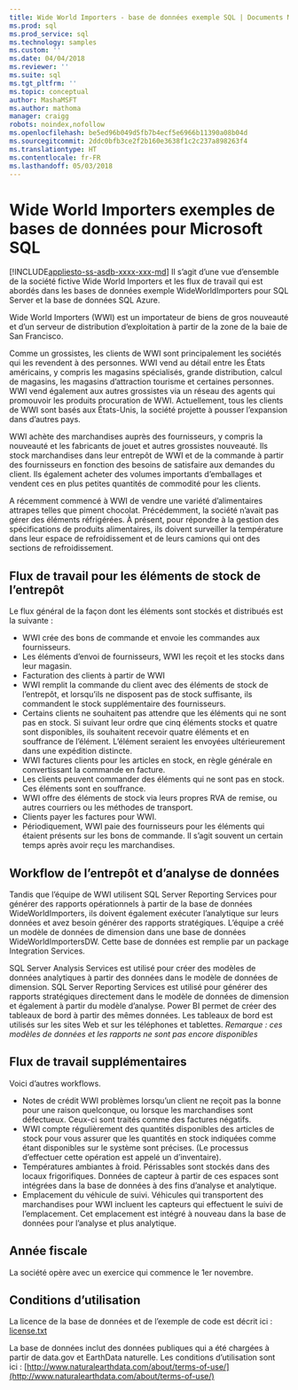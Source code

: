 ```yaml
---
title: Wide World Importers - base de données exemple SQL | Documents Microsoft
ms.prod: sql
ms.prod_service: sql
ms.technology: samples
ms.custom: ''
ms.date: 04/04/2018
ms.reviewer: ''
ms.suite: sql
ms.tgt_pltfrm: ''
ms.topic: conceptual
author: MashaMSFT
ms.author: mathoma
manager: craigg
robots: noindex,nofollow
ms.openlocfilehash: be5ed96b049d5fb7b4ecf5e6966b11390a08b04d
ms.sourcegitcommit: 2ddc0bfb3ce2f2b160e3638f1c2c237a898263f4
ms.translationtype: HT
ms.contentlocale: fr-FR
ms.lasthandoff: 05/03/2018
---
```

# <a name="wide-world-importers-sample-databases-for-microsoft-sql"></a>Wide World Importers exemples de bases de données pour Microsoft SQL
[!INCLUDE[appliesto-ss-asdb-xxxx-xxx-md](../includes/appliesto-ss-asdb-xxxx-xxx-md.md)]
Il s’agit d’une vue d’ensemble de la société fictive Wide World Importers et les flux de travail qui est abordés dans les bases de données exemple WideWorldImporters pour SQL Server et la base de données SQL Azure.  

Wide World Importers (WWI) est un importateur de biens de gros nouveauté et d’un serveur de distribution d’exploitation à partir de la zone de la baie de San Francisco.

Comme un grossistes, les clients de WWI sont principalement les sociétés qui les revendent à des personnes. WWI vend au détail entre les États américains, y compris les magasins spécialisés, grande distribution, calcul de magasins, les magasins d’attraction tourisme et certaines personnes. WWI vend également aux autres grossistes via un réseau des agents qui promouvoir les produits procuration de WWI. Actuellement, tous les clients de WWI sont basés aux États-Unis, la société projette à pousser l’expansion dans d’autres pays.

WWI achète des marchandises auprès des fournisseurs, y compris la nouveauté et les fabricants de jouet et autres grossistes nouveauté. Ils stock marchandises dans leur entrepôt de WWI et de la commande à partir des fournisseurs en fonction des besoins de satisfaire aux demandes du client. Ils également acheter des volumes importants d’emballages et vendent ces en plus petites quantités de commodité pour les clients.

A récemment commencé à WWI de vendre une variété d’alimentaires attrapes telles que piment chocolat.  Précédemment, la société n’avait pas gérer des éléments réfrigérées. À présent, pour répondre à la gestion des spécifications de produits alimentaires, ils doivent surveiller la température dans leur espace de refroidissement et de leurs camions qui ont des sections de refroidissement.

## <a name="workflow-for-warehouse-stock-items"></a>Flux de travail pour les éléments de stock de l’entrepôt

Le flux général de la façon dont les éléments sont stockés et distribués est la suivante :
- WWI crée des bons de commande et envoie les commandes aux fournisseurs.
- Les éléments d’envoi de fournisseurs, WWI les reçoit et les stocks dans leur magasin.
- Facturation des clients à partir de WWI
- WWI remplit la commande du client avec des éléments de stock de l’entrepôt, et lorsqu’ils ne disposent pas de stock suffisante, ils commandent le stock supplémentaire des fournisseurs.
- Certains clients ne souhaitent pas attendre que les éléments qui ne sont pas en stock. Si suivant leur ordre que cinq éléments stocks et quatre sont disponibles, ils souhaitent recevoir quatre éléments et en souffrance de l’élément. L’élément seraient les envoyées ultérieurement dans une expédition distincte.
- WWI factures clients pour les articles en stock, en règle générale en convertissant la commande en facture.
- Les clients peuvent commander des éléments qui ne sont pas en stock. Ces éléments sont en souffrance.
- WWI offre des éléments de stock via leurs propres RVA de remise, ou autres courriers ou les méthodes de transport.
- Clients payer les factures pour WWI.
- Périodiquement, WWI paie des fournisseurs pour les éléments qui étaient présents sur les bons de commande. Il s’agit souvent un certain temps après avoir reçu les marchandises.

## <a name="data-warehouse-and-analysis-workflow"></a>Workflow de l’entrepôt et d’analyse de données

Tandis que l’équipe de WWI utilisent SQL Server Reporting Services pour générer des rapports opérationnels à partir de la base de données WideWorldImporters, ils doivent également exécuter l’analytique sur leurs données et avez besoin générer des rapports stratégiques. L’équipe a créé un modèle de données de dimension dans une base de données WideWorldImportersDW. Cette base de données est remplie par un package Integration Services.

SQL Server Analysis Services est utilisé pour créer des modèles de données analytiques à partir des données dans le modèle de données de dimension. SQL Server Reporting Services est utilisé pour générer des rapports stratégiques directement dans le modèle de données de dimension et également à partir du modèle d’analyse. Power BI permet de créer des tableaux de bord à partir des mêmes données. Les tableaux de bord est utilisés sur les sites Web et sur les téléphones et tablettes. *Remarque : ces modèles de données et les rapports ne sont pas encore disponibles*

## <a name="additional-workflows"></a>Flux de travail supplémentaires

Voici d’autres workflows.
- Notes de crédit WWI problèmes lorsqu’un client ne reçoit pas la bonne pour une raison quelconque, ou lorsque les marchandises sont défectueux. Ceux-ci sont traités comme des factures négatifs.
- WWI compte régulièrement des quantités disponibles des articles de stock pour vous assurer que les quantités en stock indiquées comme étant disponibles sur le système sont précises. (Le processus d’effectuer cette opération est appelé un d’inventaire).
- Températures ambiantes à froid. Périssables sont stockés dans des locaux frigorifiques. Données de capteur à partir de ces espaces sont intégrées dans la base de données à des fins d’analyse et analytique.
- Emplacement du véhicule de suivi. Véhicules qui transportent des marchandises pour WWI incluent les capteurs qui effectuent le suivi de l’emplacement. Cet emplacement est intégré à nouveau dans la base de données pour l’analyse et plus analytique.

## <a name="fiscal-year"></a>Année fiscale

La société opère avec un exercice qui commence le 1er novembre.

## <a name="terms-of-use"></a>Conditions d’utilisation

La licence de la base de données et de l’exemple de code est décrit ici : [license.txt](https://github.com/Microsoft/sql-server-samples/blob/master/license.txt)

La base de données inclut des données publiques qui a été chargées à partir de data.gov et EarthData naturelle. Les conditions d’utilisation sont ici : [http://www.naturalearthdata.com/about/terms-of-use/](http://www.naturalearthdata.com/about/terms-of-use/)
